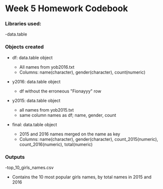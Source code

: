 # Week 5 Homework Codebook

### Libraries used:
-data.table

### Objects created
- df: data.table object
  - All names from yob2016.txt
  - Columns: name(character), gender(character), count(numeric)
  
- y2016: data.table object
  - df without the erroneous "Fionayyy" row

- y2015: data.table object
  - all names from yob2015.txt
  - same column names as df; name, gender, count
  
- final: data.table object
  - 2015 and 2016 names merged on the name as key
  - Columns: name(character), gender(character), count_2015(numeric), count_2016(numeric), total(numeric)
  
### Outputs
-top_10_girls_names.csv
  - Contains the 10 most popular girls names, by total names in 2015 and 2016